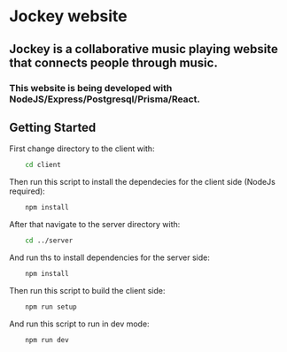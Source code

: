 # Jockey website

## Jockey is a collaborative music playing website that connects people through music.



### This website is being developed with NodeJS/Express/Postgresql/Prisma/React.



## Getting Started


First change directory to the client with:

```bash
    cd client
```

Then run this script to install the dependecies for the client side (NodeJs required):

```bash
    npm install
```

After that navigate to the server directory with: 

```bash
    cd ../server
```

And run ths to install dependencies for the server side:

```bash
    npm install
```

Then run this script to build the client side:


```bash
    npm run setup
```

And run this script to run in dev mode:

```bash
    npm run dev
```
